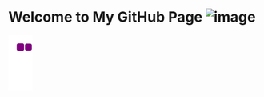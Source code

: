 # Welcome to My GitHub Page ![image](https://user-images.githubusercontent.com/96883175/154524003-8c71da82-ab9e-414b-8646-0d0218355080.png)


![snake gif](https://github.com/MertKulac/MertKulac/blob/output/github-contribution-grid-snake.gif)

